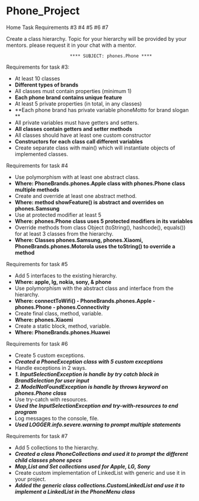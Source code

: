 # Phone_Project
Home Task Requirements #3 #4 #5 #6 #7

Create a class hierarchy. Topic for your hierarchy will be provided by your mentors.
           please request it in your chat with a mentor.

                            **** SUBJECT: phones.Phone ****

Requirements for task #3:
- At least 10 classes
- **Different types of brands**
- All classes must contain properties (minimum 1)
- **Each phone brand contains unique feature**
- At least 5 private properties (in total, in any classes)
- **Each phone brand has private variable phoneMotto for brand slogan **
- All private variables must have getters and setters.
- **All classes contain getters and setter methods**
- All classes should have at least one custom constructor
- **Constructors for each class call different variables**
- Create separate class with main() which will instantiate objects of implemented classes.
 
Requirements for task #4
- Use polymorphism with at least one abstract class.
- ****Where: PhoneBrands.phones.Apple class with phones.Phone class multiple methods****
- Create and override at least one abstract method.
- ****Where: method showFeature() is abstract and overrides on phones.Samsung****
- Use at protected modifier at least 5
- ****Where: phones.Phone class uses 5 protected modifiers in its variables****
- Override methods from class Object (toString(), hashcode(), equals()) for at least 3 classes from the hierarchy.
- ****Where: Classes phones.Samsung, phones.Xiaomi, PhoneBrands.phones.Motorola uses the toString() to override a method****
 
Requirements for task #5
- Add 5 interfaces to the existing hierarchy.
- ****Where: apple, lg, nokia, sony, & phone****
- Use polymorphism with the abstract class and interface from the hierarchy.
- ****Where: connectToWifi() - PhoneBrands.phones.Apple - phones.Phone - phones.Connectivity****
- Create final class, method, variable.
- ****Where: phones.Xiaomi****
- Create a static block, method, variable.
- ****Where: PhoneBrands.phones.Huawei****

Requirements for task #6
- Create 5 custom exceptions.
- ***Created a PhoneException class with 5 custom exceptions***
- Handle exceptions in 2 ways.
- ***1. InputSelectionException is handle by try catch block in BrandSelection for user input***
- ***2. ModelNotFoundException is handle by throws keyword on phones.Phone class***
- Use try-catch with resources.
- ***Used the InputSelectionException and try-with-resources to end program***
- Log messages to the console, file.
- ***Used LOGGER.info.severe.warning to prompt multiple statements***

Requirements for task #7

- Add 5 collections to the hierarchy.
- ***Created a class PhoneCollections and used it to prompt the different child classes phone specs***
- ***Map,List and Set collections used for Apple, LG, Sony***
- Create custom implementation of LinkedList with generic and use it in your project.
- ***Added the generic class collections.CustomLinkedList and use it to implement a LinkedList in the PhoneMenu class***